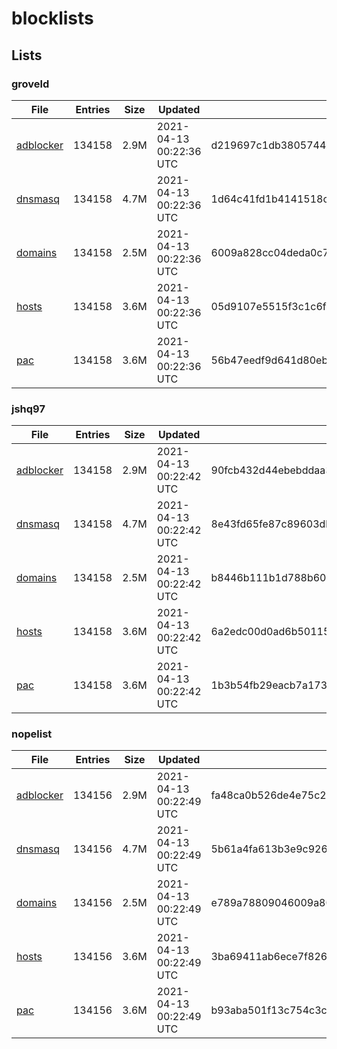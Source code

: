 # blocklists

## Lists

### groveld

|File|Entries|Size|Updated|Hash|
|-|-|-|-|-|
|[adblocker](https://raw.githubusercontent.com/groveld/blocklists/lists/groveld/adblocker.txt)|134158|2.9M|2021-04-13 00:22:36 UTC|d219697c1db38057449649e2b28022a5a28601ab32d2dd3c2f1a90fd0737264f|
|[dnsmasq](https://raw.githubusercontent.com/groveld/blocklists/lists/groveld/dnsmasq.txt)|134158|4.7M|2021-04-13 00:22:36 UTC|1d64c41fd1b4141518cda0490f1d269317ec440acb3181f23bf264ca497be77d|
|[domains](https://raw.githubusercontent.com/groveld/blocklists/lists/groveld/domains.txt)|134158|2.5M|2021-04-13 00:22:36 UTC|6009a828cc04deda0c7720b69d5522a2a452c3dcaad2cfec58b8948629d74c0c|
|[hosts](https://raw.githubusercontent.com/groveld/blocklists/lists/groveld/hosts.txt)|134158|3.6M|2021-04-13 00:22:36 UTC|05d9107e5515f3c1c6fe983c9ecdf7c5a08556e2849a31f43a3a681e685a7d97|
|[pac](https://raw.githubusercontent.com/groveld/blocklists/lists/groveld/pac.txt)|134158|3.6M|2021-04-13 00:22:36 UTC|56b47eedf9d641d80eb7c6908762f643a4b46593ace0c42462601855a3f10e45|

### jshq97

|File|Entries|Size|Updated|Hash|
|-|-|-|-|-|
|[adblocker](https://raw.githubusercontent.com/groveld/blocklists/lists/jshq97/adblocker.txt)|134158|2.9M|2021-04-13 00:22:42 UTC|90fcb432d44ebebddaa37a6e537c4f32d6f34d3147adab0aee0c4c1718ad9921|
|[dnsmasq](https://raw.githubusercontent.com/groveld/blocklists/lists/jshq97/dnsmasq.txt)|134158|4.7M|2021-04-13 00:22:42 UTC|8e43fd65fe87c89603db4b0226c497a9fc685b41588e04f58691450d35a7288e|
|[domains](https://raw.githubusercontent.com/groveld/blocklists/lists/jshq97/domains.txt)|134158|2.5M|2021-04-13 00:22:42 UTC|b8446b111b1d788b6086f8668ea66f93d01434c7dac38455f643befa0980764a|
|[hosts](https://raw.githubusercontent.com/groveld/blocklists/lists/jshq97/hosts.txt)|134158|3.6M|2021-04-13 00:22:42 UTC|6a2edc00d0ad6b501153751c04e27169ff33d2db8d3c9d46f4bfd07fd9505916|
|[pac](https://raw.githubusercontent.com/groveld/blocklists/lists/jshq97/pac.txt)|134158|3.6M|2021-04-13 00:22:42 UTC|1b3b54fb29eacb7a173454d386dfff25e09b52578233344f09de1921f14f89aa|

### nopelist

|File|Entries|Size|Updated|Hash|
|-|-|-|-|-|
|[adblocker](https://raw.githubusercontent.com/groveld/blocklists/lists/nopelist/adblocker.txt)|134156|2.9M|2021-04-13 00:22:49 UTC|fa48ca0b526de4e75c2d4c2bcf374da94b4cde6657ed4f703003a88048347ad2|
|[dnsmasq](https://raw.githubusercontent.com/groveld/blocklists/lists/nopelist/dnsmasq.txt)|134156|4.7M|2021-04-13 00:22:49 UTC|5b61a4fa613b3e9c926305efab2f0a0b305527f59151b866cc6099f90fde77fd|
|[domains](https://raw.githubusercontent.com/groveld/blocklists/lists/nopelist/domains.txt)|134156|2.5M|2021-04-13 00:22:49 UTC|e789a78809046009a803750276a1de6648772dfb45e5238b2d645123fbf34966|
|[hosts](https://raw.githubusercontent.com/groveld/blocklists/lists/nopelist/hosts.txt)|134156|3.6M|2021-04-13 00:22:49 UTC|3ba69411ab6ece7f826a4c6bc71851ef52a3f21d50fd0837eae7b44ffca35b7e|
|[pac](https://raw.githubusercontent.com/groveld/blocklists/lists/nopelist/pac.txt)|134156|3.6M|2021-04-13 00:22:49 UTC|b93aba501f13c754c3c4e00ed9833b8a04128385da5109e6d8f0b52e9ec46110|
